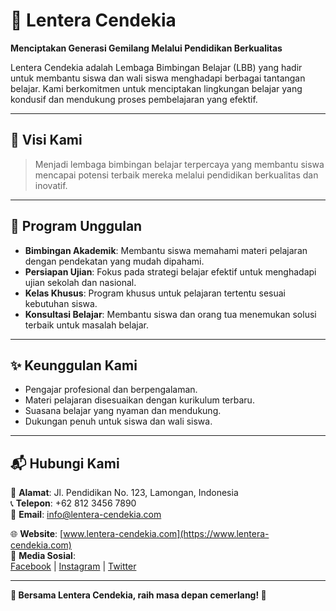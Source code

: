 # 🌟 Lentera Cendekia

**Menciptakan Generasi Gemilang Melalui Pendidikan Berkualitas**

Lentera Cendekia adalah Lembaga Bimbingan Belajar (LBB) yang hadir untuk membantu siswa dan wali siswa menghadapi berbagai tantangan belajar. Kami berkomitmen untuk menciptakan lingkungan belajar yang kondusif dan mendukung proses pembelajaran yang efektif.

---

## 🚀 Visi Kami

> Menjadi lembaga bimbingan belajar terpercaya yang membantu siswa mencapai potensi terbaik mereka melalui pendidikan berkualitas dan inovatif.

---

## 🌈 Program Unggulan

- **Bimbingan Akademik**: Membantu siswa memahami materi pelajaran dengan pendekatan yang mudah dipahami.
- **Persiapan Ujian**: Fokus pada strategi belajar efektif untuk menghadapi ujian sekolah dan nasional.
- **Kelas Khusus**: Program khusus untuk pelajaran tertentu sesuai kebutuhan siswa.
- **Konsultasi Belajar**: Membantu siswa dan orang tua menemukan solusi terbaik untuk masalah belajar.

---

## ✨ Keunggulan Kami

- Pengajar profesional dan berpengalaman.
- Materi pelajaran disesuaikan dengan kurikulum terbaru.
- Suasana belajar yang nyaman dan mendukung.
- Dukungan penuh untuk siswa dan wali siswa.

---

## 📬 Hubungi Kami

📍 **Alamat**: Jl. Pendidikan No. 123, Lamongan, Indonesia  
📞 **Telepon**: +62 812 3456 7890  
📧 **Email**: info@lentera-cendekia.com  

🌐 **Website**: [www.lentera-cendekia.com](https://www.lentera-cendekia.com)  
📱 **Media Sosial**:  
[Facebook](https://facebook.com/lentera-cendekia) | [Instagram](https://instagram.com/lentera-cendekia) | [Twitter](https://twitter.com/lentera-cendekia)

---

**🌟 Bersama Lentera Cendekia, raih masa depan cemerlang! 🌟**
